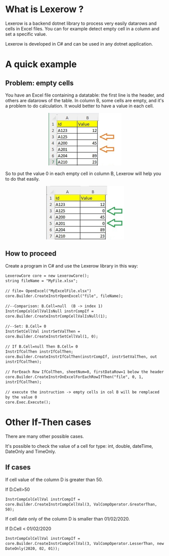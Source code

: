 ﻿# What is Lexerow ?
Lexerow is a backend dotnet library to process very easily datarows and cells in Excel files.
You can for example detect empty cell in a column and set a specific value.

Lexerow is developed in C# and can be used in any dotnet application.

# A quick example

## Problem: empty cells

You have an Excel file containing a datatable: the first line is the header, and others are datarows of the table.
In column B, some cells are empty, and it's a problem to do calculation. It would better to have a value in each cell.


<p align="center">
    <img src="https://github.com/Pierlam/Lexerow/blob/main/0-Docs/Readmemd/datarow_cells_empty_2025-04-13.jpg" alt="Some cells are empty">
</p>

So to put the value 0 in each empty cell in column B, Lexerow will help you to do that easily.

<p align="center">
    <img src="https://github.com/Pierlam/Lexerow/blob/main/0-Docs/Readmemd/datarow_cells_set_zero_2025-04-13.jpg" alt="Cells have now values">
</p>


## How to proceed

Create a program in C# and use the Lexerow library in this way:

```
LexerowCore core = new LexerowCore();
string fileName = "MyFile.xlsx";
   
// file= OpenExcel("MyExcelFile.xlsx")
core.Builder.CreateInstrOpenExcel("file", fileName);
   
//--Comparison: B.Cell=null  (B -> index 1)
InstrCompColCellValIsNull instrCompIf = core.Builder.CreateInstrCompCellValIsNull(1);

//--Set: B.Cell= 0
InstrSetCellVal instrSetValThen = core.Builder.CreateInstrSetCellVal(1, 0);

// If B.Cell=null Then B.Cell= 0
InstrIfColThen instrIfColThen;
core.Builder.CreateInstrIfColThen(instrCompIf, instrSetValThen, out instrIfColThen);

// ForEeach Row IfColThen, sheetNum=0, firstDataRow=1 below the header
core.Builder.CreateInstrOnExcelForEachRowIfThen("file", 0, 1, instrIfColThen);

// execute the instruction -> empty cells in col B will be remplaced by the value 0
core.Exec.Execute();
```


# Other If-Then cases

There are many other possible cases.

It's possible to check the value of a cell for type: int, double, dateTime, DateOnly and TimeOnly.

## If cases

If cell value of the column D is greater than 50.

If D.Cell>50

```
InstrCompColCellVal instrCompIf = core.Builder.CreateInstrCompCellVal(3, ValCompOperator.GreaterThan, 50);
```


If cell date only of the column D is smaller than 01/02/2020.

If D.Cell < 01/02/2020

```
InstrCompColCellVal instrCompIf = core.Builder.CreateInstrCompCellVal(3, ValCompOperator.LesserThan, new DateOnly(2020, 02, 01));
```



